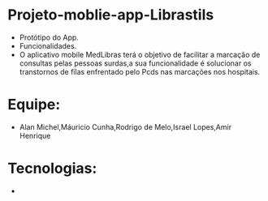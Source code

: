 # Projeto-moblie-app-Librastils
- Protótipo do App.
- Funcionalidades.
- O aplicativo mobile MedLibras terá o objetivo
  de facilitar a marcação de consultas pelas pessoas
  surdas,a sua funcionalidade é solucionar os transtornos
  de filas enfrentado pelo Pcds nas marcações nos hospitais.

# Equipe:
   - Alan Michel,Máuricio Cunha,Rodrigo de Melo,Israel Lopes,Amir Henrique

# Tecnologias:
  -  

  
